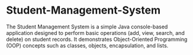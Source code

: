 # Student-Management-System
The Student Management System is a simple Java console-based application designed to perform basic operations (add, view, search, and delete) on student records. It demonstrates Object-Oriented Programming (OOP) concepts such as classes, objects, encapsulation, and lists.
